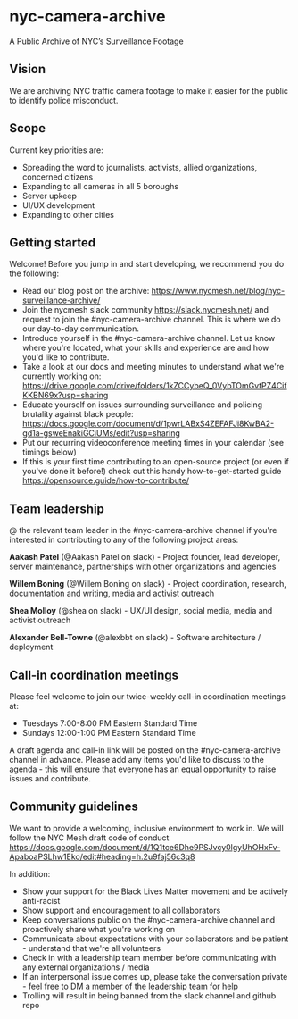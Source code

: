 # nyc-camera-archive
A Public Archive of NYC’s Surveillance Footage

## Vision
We are archiving NYC traffic camera footage to make it easier for the public to identify police misconduct.

## Scope
Current key priorities are:
- Spreading the word to journalists, activists, allied organizations, concerned citizens
- Expanding to all cameras in all 5 boroughs
- Server upkeep
- UI/UX development
- Expanding to other cities

## Getting started
Welcome! Before you jump in and start developing, we recommend you do the following:
- Read our blog post on the archive: https://www.nycmesh.net/blog/nyc-surveillance-archive/
- Join the nycmesh slack community https://slack.nycmesh.net/ and request to join the #nyc-camera-archive channel. This is where we do our day-to-day communication.
- Introduce yourself in the #nyc-camera-archive channel. Let us know where you're located, what your skills and experience are and how you'd like to contribute.
- Take a look at our docs and meeting minutes to understand what we're currently working on: https://drive.google.com/drive/folders/1kZCCybeQ_0VybTOmGvtPZ4CifKKBN69x?usp=sharing
- Educate yourself on issues surrounding surveillance and policing brutality against black people: https://docs.google.com/document/d/1pwrLABxS4ZEFAFJi8KwBA2-gd1a-gsweEnakiGCiUMs/edit?usp=sharing
- Put our recurring videoconference meeting times in your calendar (see timings below)
- If this is your first time contributing to an open-source project (or even if you've done it before!) check out this handy how-to-get-started guide https://opensource.guide/how-to-contribute/

## Team leadership
@ the relevant team leader in the #nyc-camera-archive channel if you're interested in contributing to any of the following project areas:

**Aakash Patel** (@Aakash Patel on slack) - Project founder, lead developer, server maintenance, partnerships with other organizations and agencies

**Willem Boning** (@Willem Boning on slack) - Project coordination, research, documentation and writing, media and activist outreach

**Shea Molloy** (@shea on slack) - UX/UI design, social media, media and activist outreach

**Alexander Bell-Towne** (@alexbbt on slack) - Software architecture / deployment

## Call-in coordination meetings
Please feel welcome to join our twice-weekly call-in coordination meetings at:
- Tuesdays 7:00-8:00 PM Eastern Standard Time 
- Sundays 12:00-1:00 PM Eastern Standard Time

A draft agenda and call-in link will be posted on the #nyc-camera-archive channel in advance.
Please add any items you'd like to discuss to the agenda - this will ensure that everyone has an equal opportunity to raise issues and contribute.

## Community guidelines
We want to provide a welcoming, inclusive environment to work in. 
We will follow the NYC Mesh draft code of conduct https://docs.google.com/document/d/1Q1tce6Dhe9PSJvcy0lgyUhOHxFv-ApaboaPSLhw1Eko/edit#heading=h.2u9faj56c3q8

In addition:
- Show your support for the Black Lives Matter movement and be actively anti-racist
- Show support and encouragement to all collaborators
- Keep conversations public on the #nyc-camera-archive channel and proactively share what you're working on
- Communicate about expectations with your collaborators and be patient - understand that we're all volunteers
- Check in with a leadership team member before communicating with any external organizations / media
- If an interpersonal issue comes up, please take the conversation private - feel free to DM a member of the leadership team for help
- Trolling will result in being banned from the slack channel and github repo
